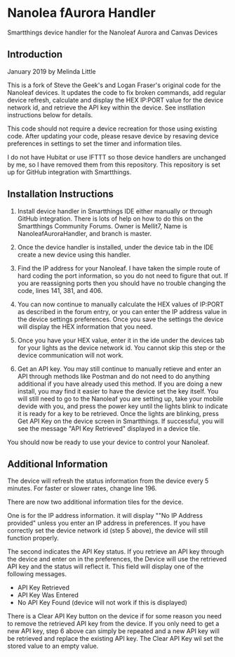 # Nanolea fAurora Handler
Smartthings device handler for the Nanoleaf Aurora and Canvas Devices

## Introduction

January 2019 by Melinda Little

This is a fork of Steve the Geek's and Logan Fraser's original code for the Nanoleaf devices.  It updates the code to fix broken commands, add regular device refresh, calculate and display the HEX IP:PORT value for the device network id, and retrieve the API key within the device.  See instllation instructions below for details.

This code should not require a device recreation for those using existing code. After updating your code, please resave device by resaving device preferences in settings to set the timer and information tiles.

I do not have Hubitat or use IFTTT so those device handlers are unchanged by me, so I have removed them from this repository.  This repository is set up for GitHub integration with Smartthings.


## Installation Instructions

1.  Install device handler in Smartthings IDE either manually or through GitHub integration.  There is lots of help on how to do this on the Smartthings Community Forums.  Owner is Mellit7, Name is NanoleafAuroraHandler, and branch is master.

2.  Once the device handler is installed, under the device tab in the IDE create a new device using this handler.

3.  Find the IP address for your Nanoleaf.  I have taken the simple route of hard coding the port information, so you do not need to figure that out.  If you are reassigning ports then you should have no trouble changing the code, lines 141, 381, and 406.

4.  You can now continue to manually calculate the HEX values of IP:PORT as described in the forum entry, or you can enter the IP address value in the device settings preferences.  Once you save the settings the device will display the HEX information that you need.

5.  Once you have your HEX value, enter it in the ide under the devices tab for your lights as the device network id.  You cannot skip this step or the device communication will not work.

6.  Get an API key.  You may still continue to manually retieve and enter an API through methods like Postman and do not need to do anything additional if you have already used this method.  If you are doing a new install, you may find it easier to have the device set the key itself.  You will still need to go to the Nanoleaf you are setting up, take your mobile devide with you, and press the power key until the lights blink to indicate it is ready for a key to be retrieved.  Once the lights are blinking, press Get API Key on the device screen in Smartthings.  If successful, you will see the message "API Key Retrieved" displayed in a device tile.

You should now be ready to use your device to control your Nanoleaf.

## Additional Information

The device will refresh the status information from the device every 5 minutes.  For faster or slower rates, change line 196.

There are now two additional information tiles for the device.  

One is for the IP address information.  it will display ""No IP Address provided" unless you enter an IP address in preferences.  If you have correctly set the device network id (step 5 above), the device will still function properly.

The second indicates the API Key status.  If you retrieve an API key through the device and enter on in the preferences, the Device will use the retrieved API key and the status will reflect it.  This field will display one of the following messages.
- API Key Retrieved
- API Key Was Entered
- No API Key Found   (device will not work if this is displayed)

There is a Clear API Key button on the device if for some reason you need to remove the retrieved API key from the device.  If you only need to get a new API key, step 6 above can simply be repeated and a new API key will be retrieved and replace the existing API key.  The Clear API Key wil set the stored value to an empty value.



